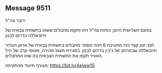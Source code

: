 ## Message 9511

דובר צה"ל:

בפעם השלישית היום; כוחות צה"ל זיהו ותקפו מחבלים ששהו בתשתית צבאית של חיזבאללה בדרום לבנון

לפני זמן קצר כוח מחטיבה 6 זיהה מספר מחבלים בתשתית צבאית של ארגון הטרור חיזבאללה שבמרחב אל ג'בין בדרום לבנון. 
בסגירת מעגל מהירה, מטוסי קרב של חיל האוויר תקפו את התשתית הצבאית בה שהו המחבלים.

מצורף תיעוד מהתקיפה: https://bit.ly/4aIww1S


